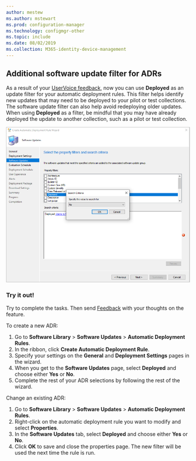 ```yaml
---
author: mestew
ms.author: mstewart
ms.prod: configuration-manager
ms.technology: configmgr-other
ms.topic: include
ms.date: 08/02/2019
ms.collection: M365-identity-device-management
---
```


## Additional software update filter for ADRs

As a result of your [UserVoice feedback](https://configurationmanager.uservoice.com/forums/300492-ideas/suggestions/18966352-adr-new-search-criteria-deployed-yes-no), now you can use **Deployed** as an update filter for your automatic deployment rules. This filter helps identify new updates that may need to be deployed to your pilot or test collections. The software update filter can also help avoid redeploying older updates. When using **Deployed** as a filter, be mindful that you may have already deployed the update to another collection, such as a pilot or test collection.

![Add IsDeployed as an update filter to an automatic deployment rule](../../media/4852033-isdeployed-adr-filter.png)

### Try it out!

Try to complete the tasks. Then send [Feedback](/sccm/core/understand/find-help#product-feedback) with your thoughts on the feature.

To create a new ADR:

1. Go to **Software Library** > **Software Updates** > **Automatic Deployment Rules**.
1. In the ribbon, click **Create Automatic Deployment Rule**.
1. Specify your settings on the **General** and **Deployment Settings** pages in the wizard.
1. When you get to the **Software Updates** page, select **Deployed** and choose either **Yes** or **No**.
1. Complete the rest of your ADR selections by following the rest of the wizard.

Change an existing ADR:

1. Go to **Software Library** > **Software Updates** > **Automatic Deployment Rules**.
1. Right-click on the automatic deployment rule you want to modify and select **Properties**.
1. In the **Software Updates** tab, select **Deployed** and choose either **Yes** or **No**. 
1. Click **OK** to save and close the properties page. The new filter will be used the next time the rule is run.


